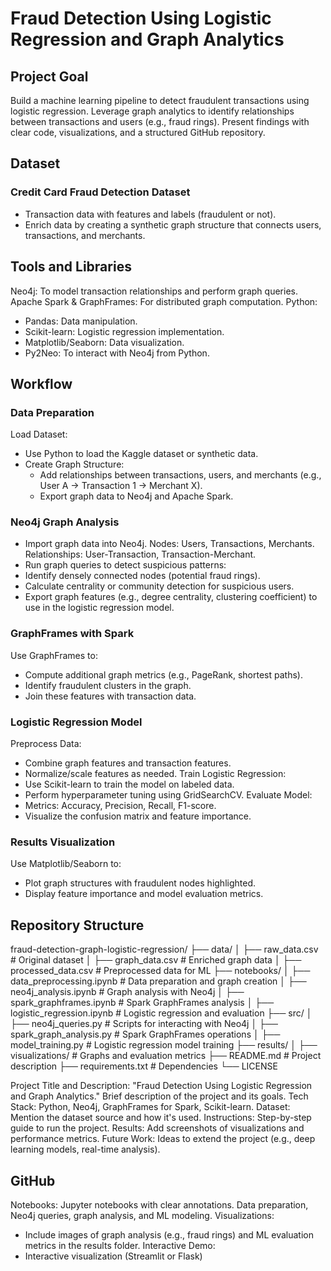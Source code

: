 # Fraud Detection Using Logistic Regression and Graph Analytics
## Project Goal
Build a machine learning pipeline to detect fraudulent transactions using logistic regression.
Leverage graph analytics to identify relationships between transactions and users (e.g., fraud rings).
Present findings with clear code, visualizations, and a structured GitHub repository.
## Dataset
### Credit Card Fraud Detection Dataset
- Transaction data with features and labels (fraudulent or not).
- Enrich data by creating a synthetic graph structure that connects users, transactions, and merchants.
## Tools and Libraries
Neo4j: To model transaction relationships and perform graph queries.
Apache Spark & GraphFrames: For distributed graph computation.
Python:
- Pandas: Data manipulation.
- Scikit-learn: Logistic regression implementation.
- Matplotlib/Seaborn: Data visualization.
- Py2Neo: To interact with Neo4j from Python.
## Workflow
### Data Preparation
Load Dataset:
- Use Python to load the Kaggle dataset or synthetic data.
- Create Graph Structure:
    - Add relationships between transactions, users, and merchants (e.g., User A → Transaction 1 → Merchant X).
    - Export graph data to Neo4j and Apache Spark.
### Neo4j Graph Analysis
- Import graph data into Neo4j.
Nodes: Users, Transactions, Merchants.
Relationships: User-Transaction, Transaction-Merchant.
- Run graph queries to detect suspicious patterns:
- Identify densely connected nodes (potential fraud rings).
- Calculate centrality or community detection for suspicious users.
- Export graph features (e.g., degree centrality, clustering coefficient) to use in the logistic regression model.
### GraphFrames with Spark
Use GraphFrames to:
- Compute additional graph metrics (e.g., PageRank, shortest paths).
- Identify fraudulent clusters in the graph.
- Join these features with transaction data.
### Logistic Regression Model
Preprocess Data:
- Combine graph features and transaction features.
- Normalize/scale features as needed.
Train Logistic Regression:
- Use Scikit-learn to train the model on labeled data.
- Perform hyperparameter tuning using GridSearchCV.
Evaluate Model:
- Metrics: Accuracy, Precision, Recall, F1-score.
- Visualize the confusion matrix and feature importance.
### Results Visualization
Use Matplotlib/Seaborn to:
- Plot graph structures with fraudulent nodes highlighted.
- Display feature importance and model evaluation metrics.
## Repository Structure
fraud-detection-graph-logistic-regression/
├── data/
│   ├── raw_data.csv           # Original dataset
│   ├── graph_data.csv         # Enriched graph data
│   ├── processed_data.csv     # Preprocessed data for ML
├── notebooks/
│   ├── data_preprocessing.ipynb  # Data preparation and graph creation
│   ├── neo4j_analysis.ipynb      # Graph analysis with Neo4j
│   ├── spark_graphframes.ipynb   # Spark GraphFrames analysis
│   ├── logistic_regression.ipynb # Logistic regression and evaluation
├── src/
│   ├── neo4j_queries.py       # Scripts for interacting with Neo4j
│   ├── spark_graph_analysis.py # Spark GraphFrames operations
│   ├── model_training.py      # Logistic regression model training
├── results/
│   ├── visualizations/        # Graphs and evaluation metrics
├── README.md                  # Project description
├── requirements.txt           # Dependencies
└── LICENSE

Project Title and Description:
"Fraud Detection Using Logistic Regression and Graph Analytics."
Brief description of the project and its goals.
Tech Stack:
Python, Neo4j, GraphFrames for Spark, Scikit-learn.
Dataset:
Mention the dataset source and how it's used.
Instructions:
Step-by-step guide to run the project.
Results:
Add screenshots of visualizations and performance metrics.
Future Work:
Ideas to extend the project (e.g., deep learning models, real-time analysis).
## GitHub
Notebooks:
Jupyter notebooks with clear annotations.
Data preparation, Neo4j queries, graph analysis, and ML modeling.
Visualizations:
- Include images of graph analysis (e.g., fraud rings) and ML evaluation metrics in the results folder.
Interactive Demo:
- Interactive visualization (Streamlit or Flask)
